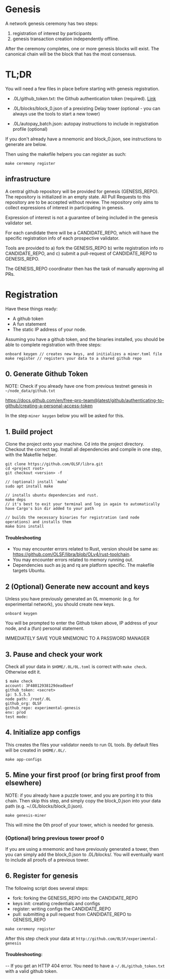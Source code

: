 # Genesis

A network genesis ceremony has two steps: 

1. registration of interest by participants
2. genesis transaction creation independently offline.

After the ceremony completes, one or more genesis blocks will exist. The canonical chain will be the block that has the most consensus.

# TL;DR
You will need a few files in place before starting with genesis registration. 

- .0L/github_token.txt: the Github authentication token (required). [Link](https://docs.github.com/en/free-pro-team@latest/github/authenticating-to-github/creating-a-personal-access-token)

- .0L/blocks/block_0.json of a prexisting Delay tower (optional - you can always use the tools to start a new tower)
- .0L/autopay_batch.json: autopay instructions to include in registration profile (optional)

If you don't already have a mnemonic and block_0.json, see instructions to generate are below.

Then using the makefile helpers you can register as such:

```
make ceremony register
```

## infrastructure

A central github repository will be provided for genesis (GENESIS_REPO). The repository is initialized in an empty state. All Pull Requests to this repository are to be accepted without review. The repository only aims to collect expressions of interest in participating in genesis.

Expression of interest is not a guarantee of being included in the genesis validator set.

For each candidate there will be a CANDIDATE_REPO, which will have the specific registration info of each prospective validator.

Tools are provided to a) fork the GENESIS_REPO b) write registration info ro CANDIDATE_REPO, and c) submit a pull-request of CANDIDATE_REPO to GENESIS_REPO.

The GENESIS_REPO coordinator then has the task of manually approving all PRs.

# Registration

Have these things ready:
- A github token
- A fun statement
- The static IP address of your node.

Assuming you have a github token, and the binaries installed, you should be able to complete registration with three steps:
```
onboard keygen // creates new keys, and initializes a miner.toml file
make register // registers your data to a shared github repo

```

## 0. Generate Github Token

NOTE: Check if you already have one from previous testnet genesis in `~/node_data/github.txt`

https://docs.github.com/en/free-pro-team@latest/github/authenticating-to-github/creating-a-personal-access-token

In the step `miner keygen` below you will be asked for this.

## 1.  Build project

Clone the project onto your machine. Cd into the project directory. Checkout the correct tag. Install all dependencies and compile in one step, with the Makefile helper.

```
git clone https://github.com/OLSF/libra.git
cd <project root>
git checkout <version> -f

// (optional) install `make`
sudo apt install make 

// installs ubuntu dependencies and rust. 
make deps 
// it's best to exit your terminal and log in again to automatically have Cargo's bin dir added to your path

// builds the necessary binaries for registration (and node operations) and installs them
make bins install 
```


#### Troubleshooting
* You may encounter errors related to Rust, version should be same as: https://github.com/OLSF/libra/blob/OLv4/rust-toolchain.
* You may encounter errors related to memory running out.
* Dependencies such as jq and rq are platform specific. The makefile targets Ubuntu.

## 2 (Optional) Generate new account and keys

Unless you have previously generated an 0L mnemonic (e.g. for experimental network), you should create new keys.

```
onboard keygen
```

You will be prompted to enter the Github token above, IP address of your node, and a (fun) personal statement.

IMMEDIATELY SAVE YOUR MNEMONIC TO A PASSWORD MANAGER


## 3. Pause and check your work ##
Check all your data in `$HOME/.0L/0L.toml` is correct with `make check`. Otherwise edit it.

```
$ make check
account: 3F48012938129deadbeef
github_token: <secret>
ip: 5.5.5.5
node path: /root/.0L
github_org: OLSF
github_repo: experimental-genesis
env: prod
test mode:
```

## 4. Initialize app configs

This creates the files your validator needs to run 0L tools. By default files will be created in `$HOME/.0L/`.

```
make app-configs
```

## 5. Mine your first proof (or bring first proof from elsewhere)

NOTE: if you already have a puzzle tower, and you are porting it to this chain. Then skip this step, and simply copy the block_0.json into your data path (e.g. ~/.0L/blocks/block_0.json).

```
make genesis-miner
```
This will mine the 0th proof of your tower, which is needed for genesis.

### (Optional) bring previous tower proof 0

If you are using a mnemonic and have previously generated a tower, then you can simply add the block_0.json to .0L/blocks/. You will eventually want to include all proofs of a previous tower.
## 6. Register for genesis

The following script does several steps:
- fork: forking the GENESIS_REPO into the CANDIDATE_REPO
- keys init: creating credentials and configs
- register: writing configs the CANDIDATE_REPO
- pull: submitting a pull request from CANDIDATE_REPO to GENESIS_REPO

```
make ceremony register
```

After this step check your data at `http://github.com/0LSF/experimental-genesis`

#### Troubleshooting:

-- If you get an HTTP 404 error. You need to have a `~/.0L/github_token.txt` with a valid github token.
